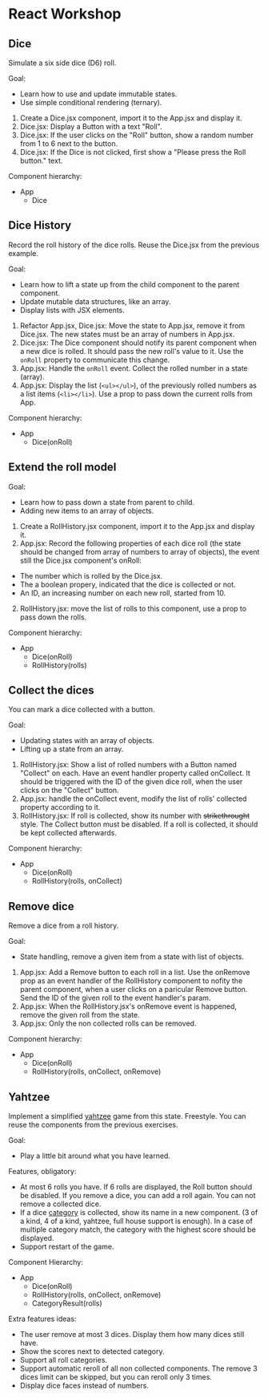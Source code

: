 # React Workshop

## Dice

Simulate a six side dice (D6) roll.

Goal: 

- Learn how to use and update immutable states.
- Use simple conditional rendering (ternary).

1. Create a Dice.jsx component, import it to the App.jsx and display it.
2. Dice.jsx: Display a Button with a text "Roll".
3. Dice.jsx: If the user clicks on the "Roll" button, show a random number from 1 to 6 next to the button.
4. Dice.jsx: If the Dice is not clicked, first show a "Please press the Roll button." text.

Component hierarchy:

- App
  - Dice

## Dice History

Record the roll history of the dice rolls. Reuse the Dice.jsx from the previous example.

Goal:

- Learn how to lift a state up from the child component to the parent component.
- Update mutable data structures, like an array.
- Display lists with JSX elements.

1. Refactor App.jsx, Dice.jsx: Move the state to App.jsx, remove it from Dice.jsx. The new states must be an array of numbers in App.jsx.
3. Dice.jsx: The Dice component should notify its parent component when a new dice is rolled. It should pass the new roll's value to it. Use the `onRoll` property to communicate this change.
4. App.jsx: Handle the `onRoll` event. Collect the rolled number in a state (array).
5. App.jsx: Display the list (`<ul></ul>`), of the previously rolled numbers as a list items (`<li></li>`). Use a prop to pass down the current rolls from App. 

Component hierarchy:

- App
  - Dice(onRoll)

## Extend the roll model

Goal:

- Learn how to pass down a state from parent to child.
- Adding new items to an array of objects.

1. Create a RollHistory.jsx component, import it to the App.jsx and display it.
2. App.jsx: Record the following properties of each dice roll (the state should be changed from array of numbers to array of objects), the event still the Dice.jsx component's onRoll:

- The number which is rolled by the Dice.jsx.
- The a boolean propery, indicated that the dice is collected or not.
- An ID, an increasing number on each new roll, started from 10.

2. RollHistory.jsx: move the list of rolls to this component, use a prop to pass down the rolls. 

Component hierarchy:

- App
  - Dice(onRoll)
  - RollHistory(rolls)

## Collect the dices

You can mark a dice collected with a button.

Goal:

- Updating states with an array of objects.
- Lifting up a state from an array.

1. RollHistory.jsx: Show a list of rolled numbers with a Button named "Collect" on each. Have an event handler property called onCollect. It should be triggered with the ID of the given dice roll, when the user clicks on the "Collect" button.
2. App.jsx: handle the onCollect event, modify the list of rolls' collected property according to it. 
3. RollHistory.jsx: If roll is collected, show its number with ~~strikethrought~~ style. The Collect button must be disabled. If a roll is collected, it should be kept collected afterwards.

Component hierarchy:

- App
  - Dice(onRoll)
  - RollHistory(rolls, onCollect)

## Remove dice

Remove a dice from a roll history. 

Goal:

- State handling, remove a given item from a state with list of objects.

1. App.jsx: Add a Remove button to each roll in a list. Use the onRemove prop as an event handler of the RollHistory component to nofity the parent component, when a user clicks on a paricular Remove button. Send the ID of the given roll to the event handler's param.
2. App.jsx: When the RollHistory.jsx's onRemove event is happened, remove the given roll from the state.
3. App.jsx: Only the non collected rolls can be removed.

Component hierarchy:

- App
  - Dice(onRoll)
  - RollHistory(rolls, onCollect, onRemove)

## Yahtzee

Implement a simplified [yahtzee](https://en.wikipedia.org/wiki/Yahtzee) game from this state. Freestyle.
You can reuse the components from the previous exercises.

Goal: 

  - Play a little bit around what you have learned.

Features, obligatory:

- At most 6 rolls you have. If 6 rolls are displayed, the Roll button should be disabled. If you remove a dice, you can add a roll again. You can not remove a collected dice.
- If a dice [category](https://en.wikipedia.org/wiki/Yahtzee#Lower_section) is collected, show its name in a new component. (3 of a kind, 4 of a kind, yahtzee, full house support is enough). In a case of multiple category match, the category with the highest score should be displayed.
- Support restart of the game.

Component Hierarchy:

- App
  - Dice(onRoll)
  - RollHistory(rolls, onCollect, onRemove)
  - CategoryResult(rolls)

Extra features ideas:

- The user remove at most 3 dices. Display them how many dices still have.
- Show the scores next to detected category.
- Support all roll categories.
- Support automatic reroll of all non collected components. The remove 3 dices limit can be skipped, but you can reroll only 3 times.
- Display dice faces instead of numbers.
